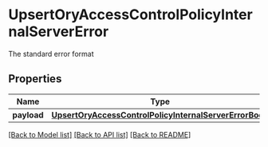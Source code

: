 # UpsertOryAccessControlPolicyInternalServerError

The standard error format
## Properties
Name | Type | Description | Notes
------------ | ------------- | ------------- | -------------
**payload** | [**UpsertOryAccessControlPolicyInternalServerErrorBody**](UpsertOryAccessControlPolicyInternalServerErrorBody.md) |  | [optional] 

[[Back to Model list]](../README.md#documentation-for-models) [[Back to API list]](../README.md#documentation-for-api-endpoints) [[Back to README]](../README.md)


